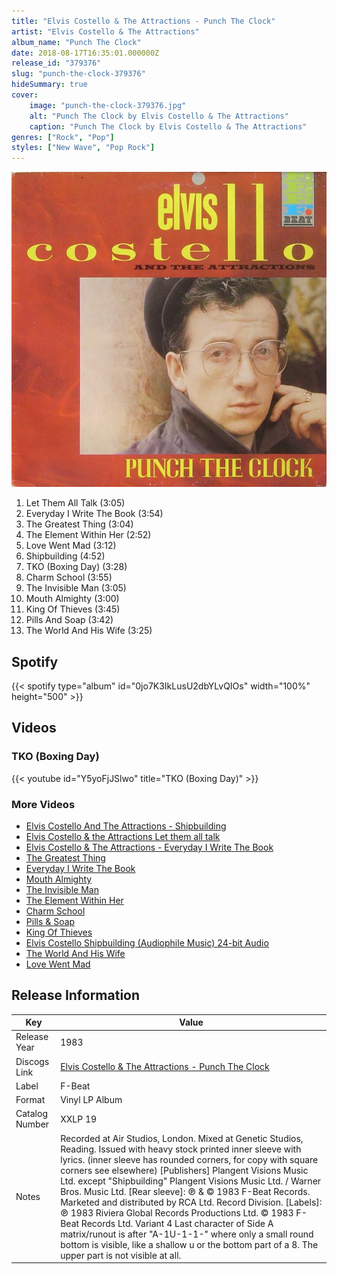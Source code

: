 ```yaml
---
title: "Elvis Costello & The Attractions - Punch The Clock"
artist: "Elvis Costello & The Attractions"
album_name: "Punch The Clock"
date: 2018-08-17T16:35:01.000000Z
release_id: "379376"
slug: "punch-the-clock-379376"
hideSummary: true
cover:
    image: "punch-the-clock-379376.jpg"
    alt: "Punch The Clock by Elvis Costello & The Attractions"
    caption: "Punch The Clock by Elvis Costello & The Attractions"
genres: ["Rock", "Pop"]
styles: ["New Wave", "Pop Rock"]
---
```


![Punch The Clock by Elvis Costello & The Attractions](punch-the-clock-379376.jpg)

<!-- section break -->

1. Let Them All Talk (3:05)
2. Everyday I Write The Book (3:54)
3. The Greatest Thing (3:04)
4. The Element Within Her (2:52)
5. Love Went Mad (3:12)
6. Shipbuilding (4:52)
7. TKO (Boxing Day) (3:28)
8. Charm School (3:55)
9. The Invisible Man (3:05)
10. Mouth Almighty (3:00)
11. King Of Thieves (3:45)
12. Pills And Soap (3:42)
13. The World And His Wife (3:25)

<!-- section break -->


## Spotify
{{< spotify type="album" id="0jo7K3IkLusU2dbYLvQIOs" width="100%" height="500" >}}



## Videos
### TKO (Boxing Day)
{{< youtube id="Y5yoFjJSlwo" title="TKO (Boxing Day)" >}}<br>

### More Videos

- [Elvis Costello And The Attractions - Shipbuilding](https://www.youtube.com/watch?v=7hoQMyATFqk)
- [Elvis Costello & the Attractions   Let them all talk](https://www.youtube.com/watch?v=y23369tSWRg)
- [Elvis Costello & The Attractions - Everyday I Write The Book](https://www.youtube.com/watch?v=V1d4r9awjKE)
- [The Greatest Thing](https://www.youtube.com/watch?v=dAizlY5yzd8)
- [Everyday I Write The Book](https://www.youtube.com/watch?v=Ajw8MM4yhpA)
- [Mouth Almighty](https://www.youtube.com/watch?v=CIDC1bKNp_Q)
- [The Invisible Man](https://www.youtube.com/watch?v=3o-iZ_GfTTs)
- [The Element Within Her](https://www.youtube.com/watch?v=ilKum_0cfK4)
- [Charm School](https://www.youtube.com/watch?v=FoK19qiftb0)
- [Pills & Soap](https://www.youtube.com/watch?v=MWIrIsHgpYo)
- [King Of Thieves](https://www.youtube.com/watch?v=XwDHBDT07iU)
- [Elvis Costello Shipbuilding (Audiophile Music) 24-bit Audio](https://www.youtube.com/watch?v=fprYfInkErg)
- [The World And His Wife](https://www.youtube.com/watch?v=c4wgrLmdVaI)
- [Love Went Mad](https://www.youtube.com/watch?v=-U1Cn-wnpis)


## Release Information
|  Key           | Value                                                |
| ---------------| ---------------------------------------------------- |
| Release Year   | 1983                                   |
| Discogs Link   | [Elvis Costello & The Attractions - Punch The Clock](https://www.discogs.com/release/379376-Elvis-Costello-And-The-Attractions-Punch-The-Clock) |
| Label          | F-Beat |
| Format         | Vinyl LP Album |
| Catalog Number | XXLP 19 |
| Notes | Recorded at Air Studios, London. Mixed at Genetic Studios, Reading.  Issued with heavy stock printed inner sleeve with lyrics. (inner sleeve has rounded corners, for copy with square corners see elsewhere)  [Publishers] Plangent Visions Music Ltd. except "Shipbuilding" Plangent Visions Music Ltd. / Warner Bros. Music Ltd.  [Rear sleeve]: ℗ & © 1983 F-Beat Records. Marketed and distributed by RCA Ltd. Record Division.  [Labels]: ℗ 1983 Riviera Global Records Productions Ltd.  © 1983 F-Beat Records Ltd.  Variant 4 Last character of Side A matrix/runout is after "A-1U-1-1-" where only a small round bottom is visible, like a shallow u or the bottom part of a 8. The upper part is not visible at all. |